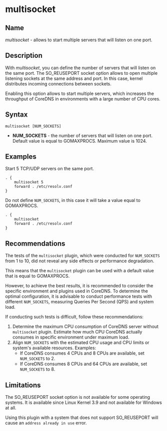 # multisocket

## Name

*multisocket* - allows to start multiple servers that will listen on one port.

## Description

With *multisocket*, you can define the number of servers that will listen on the same port. The SO_REUSEPORT socket 
option allows to open multiple listening sockets at the same address and port. In this case, kernel distributes incoming 
connections between sockets.

Enabling this option allows to start multiple servers, which increases the throughput of CoreDNS in environments with a 
large number of CPU cores.

## Syntax

~~~
multisocket [NUM_SOCKETS]
~~~

* **NUM_SOCKETS** - the number of servers that will listen on one port. Default value is equal to GOMAXPROCS. Maximum value is 1024.

## Examples

Start 5 TCP/UDP servers on the same port.

~~~ corefile
. {
	multisocket 5
	forward . /etc/resolv.conf
}
~~~

Do not define `NUM_SOCKETS`, in this case it will take a value equal to GOMAXPROCS.

~~~ corefile
. {
	multisocket
	forward . /etc/resolv.conf
}
~~~

## Recommendations

The tests of the `multisocket` plugin, which were conducted for `NUM_SOCKETS` from 1 to 10, did not reveal any side 
effects or performance degradation.

This means that the `multisocket` plugin can be used with a default value that is equal to GOMAXPROCS.

However, to achieve the best results, it is recommended to consider the specific environment and plugins used in 
CoreDNS. To determine the optimal configuration, it is advisable to conduct performance tests with different 
`NUM_SOCKETS`, measuring Queries Per Second (QPS) and system load.

If conducting such tests is difficult, follow these recommendations:
1. Determine the maximum CPU consumption of CoreDNS server without `multisocket` plugin. Estimate how much CPU CoreDNS
   actually consumes in specific environment under maximum load.
2. Align `NUM_SOCKETS` with the estimated CPU usage and CPU limits or system's available resources.
   Examples:
   - If CoreDNS consumes 4 CPUs and 8 CPUs are available, set `NUM_SOCKETS` to 2.
   - If CoreDNS consumes 8 CPUs and 64 CPUs are available, set `NUM_SOCKETS` to 8.

## Limitations

The SO_REUSEPORT socket option is not available for some operating systems. It is available since Linux Kernel 3.9 and 
not available for Windows at all.

Using this plugin with a system that does not support SO_REUSEPORT will cause an `address already in use` error.

